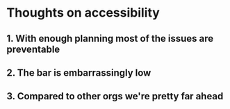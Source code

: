# Thoughts on accessibility

## 1. With enough planning most of the issues are preventable


## 2. The bar is embarrassingly low


## 3. Compared to other orgs we're pretty far ahead


